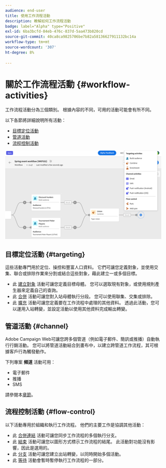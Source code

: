 ```yaml
---
audience: end-user
title: 使用工作流程活動
description: 瞭解如何工作流程活動
badge: label="Alpha" type="Positive"
exl-id: 6ba3bcfd-84eb-476c-837d-5aa473b820cd
source-git-commit: 40ca8ca9825706be7b82a58136627911132bc14a
workflow-type: tm+mt
source-wordcount: '307'
ht-degree: 8%

---
```



# 關於工作流程活動 {#workflow-activities}

工作流程活動分為三個類別。 根據內容的不同，可用的活動可能會有所不同。

以下各節將詳細說明所有活動：

* [目標定位活動](#targeting)
* [管道活動](#channel)
* [流程控制活動](#flow-control)

![](../assets/workflow-activities.png)

## 目標定位活動 {#targeting}

這些活動專門用於定位、操控和豐富人口資料。 它們可讓您定義對象，並使用交集、聯合或排除作業來分割或結合這些對象，藉此建立一或多個目標。

* 此 [建立對象](build-audience.md) 活動可讓您定義目標母體。 您可以選取現有對象，或使用規則產生器來定義自己的查詢。
* 此 [合併](combine.md) 活動可讓您對入站母體執行分段。 您可以使用聯集、交集或排除。
* 此 [擴充](enrichment.md) 活動可讓您定義要在工作流程中處理的其他資料。 透過此活動，您可以運用入站轉變，並設定活動以使用其他資料完成輸出轉變。

## 管道活動 {#channel}

Adobe Campaign Web可讓您跨多個管道（例如電子郵件、簡訊或推播）自動執行行銷活動。 您可以將管道活動結合到畫布中，以建立跨管道工作流程，其可根據客戶行為觸發動作。

下列專案 **頻道** 活動可用：

* 電子郵件
* 推播
* SMS

請參閱本[章節](enrichment.md)。

## 流程控制活動 {#flow-control}

以下活動專用於組織和執行工作流程。 他們的主要工作是協調其他活動：

* 此 [合併連結](and-join.md) 活動可讓您同步工作流程的多個執行分支。
* 此 [結束](end.md) 活動可讓您以圖形方式標示工作流程的結尾。 此活動對功能沒有影響，因此是選用的。
* 此 [分支](fork.md) 活動可讓您建立出站轉變，以同時開始多個活動。
* 此 [等待](wait.md) 活動會暫時暫停執行工作流程的一部分。

<!--
## Data management activities {#data-management}

overview: what they're used for
which use case you can perform with them

list available activites + short description + ref to section
-->

